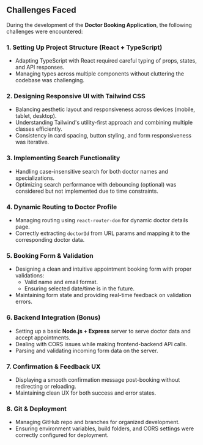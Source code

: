 ## Challenges Faced

During the development of the **Doctor Booking Application**, the following challenges were encountered:

### 1. Setting Up Project Structure (React + TypeScript)
- Adapting TypeScript with React required careful typing of props, states, and API responses.
- Managing types across multiple components without cluttering the codebase was challenging.

### 2. Designing Responsive UI with Tailwind CSS
- Balancing aesthetic layout and responsiveness across devices (mobile, tablet, desktop).
- Understanding Tailwind's utility-first approach and combining multiple classes efficiently.
- Consistency in card spacing, button styling, and form responsiveness was iterative.

### 3. Implementing Search Functionality
- Handling case-insensitive search for both doctor names and specializations.
- Optimizing search performance with debouncing (optional) was considered but not implemented due to time constraints.

### 4. Dynamic Routing to Doctor Profile
- Managing routing using `react-router-dom` for dynamic doctor details page.
- Correctly extracting `doctorId` from URL params and mapping it to the corresponding doctor data.

### 5. Booking Form & Validation
- Designing a clean and intuitive appointment booking form with proper validations:
  - Valid name and email format.
  - Ensuring selected date/time is in the future.
- Maintaining form state and providing real-time feedback on validation errors.

### 6. Backend Integration (Bonus)
- Setting up a basic **Node.js + Express** server to serve doctor data and accept appointments.
- Dealing with CORS issues while making frontend-backend API calls.
- Parsing and validating incoming form data on the server.

### 7. Confirmation & Feedback UX
- Displaying a smooth confirmation message post-booking without redirecting or reloading.
- Maintaining clean UX for both success and error states.

### 8. Git & Deployment
- Managing GitHub repo and branches for organized development.
- Ensuring environment variables, build folders, and CORS settings were correctly configured for deployment.


